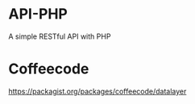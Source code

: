 # API-PHP
A simple RESTful API with PHP

# Coffeecode
https://packagist.org/packages/coffeecode/datalayer
